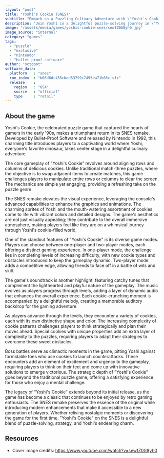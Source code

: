 ```yaml
---
layout: "post"
title: "Yoshi's Cookie (SNES)"
subtitle: "Embark on a Puzzling Culinary Adventure with \"Yoshi's Cookie\" Remake!"
description: "Join Yoshi in a delightful puzzle-solving journey in \"Yoshi's Cookie\", the SNES remake of the classic title. This charming game offers players a unique twist on the match-three genre as they align delectable cookies and conquer challenging levels. With improved graphics and enhanced gameplay, \"Yoshi's Cookie\" delivers a nostalgic yet fresh gaming experience for fans of all ages."
image: "/assets/media/games/yoshis-cookie-snes/sewfZ0G8yh0.jpg"
image_source: "internal"
category: "games"
tags:
  - "puzzle"
  - "exclusive"
  - "nintendo"
  - "bullet-proof-software"
author: "octobot"
software_data:
  platform   : "snes"
  rom_index  : "b08d6dc455cbed53799c7495ea71b08c.sfc"
  release    :
    region   : "USA"
    source   : "official"
    type     : "retail"
---
```


## About the game

Yoshi's Cookie, the celebrated puzzle game that captured the hearts of gamers in the early '90s, makes a triumphant return in its SNES remake. Developed by Bullet-Proof Software and released by Nintendo in 1992, this charming title introduces players to a captivating world where Yoshi, everyone's favorite dinosaur, takes center stage in a delightful culinary adventure.

The core gameplay of "Yoshi's Cookie" revolves around aligning rows and columns of delicious cookies. Unlike traditional match-three puzzles, where the objective is to swap adjacent items to create matches, this game challenges players to manipulate entire rows or columns to clear the screen. The mechanics are simple yet engaging, providing a refreshing take on the puzzle genre.

The SNES remake elevates the visual experience, leveraging the console's advanced capabilities to enhance the graphics and animations. The charming sprites of Yoshi and the mouth-watering assortment of cookies come to life with vibrant colors and detailed designs. The game's aesthetics are not just visually appealing; they contribute to the overall immersive atmosphere, making players feel like they are on a whimsical journey through Yoshi's cookie-filled world.

One of the standout features of "Yoshi's Cookie" is its diverse game modes. Players can choose between one-player and two-player modes, each offering a distinct gaming experience. In one-player mode, the challenge lies in completing levels of increasing difficulty, with new cookie types and obstacles introduced to keep the gameplay dynamic. Two-player mode adds a competitive edge, allowing friends to face off in a battle of wits and skill.

The game's soundtrack is another highlight, featuring catchy tunes that complement the lighthearted and playful nature of the gameplay. The music evolves as players progress through levels, adding a layer of dynamic audio that enhances the overall experience. Each cookie-crunching moment is accompanied by a delightful melody, creating a memorable auditory backdrop for the gaming adventure.

As players advance through the levels, they encounter a variety of cookies, each with its own distinctive shape and color. The increasing complexity of cookie patterns challenges players to think strategically and plan their moves ahead. Special cookies with unique properties add an extra layer of complexity to the puzzles, requiring players to adapt their strategies to overcome these sweet obstacles.

Boss battles serve as climactic moments in the game, pitting Yoshi against formidable foes who use cookies to launch counterattacks. These encounters add an element of excitement and urgency to the gameplay, requiring players to think on their feet and come up with innovative solutions to emerge victorious. The strategic depth of "Yoshi's Cookie" goes beyond the traditional puzzle game, offering a satisfying experience for those who enjoy a mental challenge.

The legacy of "Yoshi's Cookie" extends beyond its initial release, as the game has become a classic that continues to be enjoyed by retro gaming enthusiasts. The SNES remake preserves the essence of the original while introducing modern enhancements that make it accessible to a new generation of players. Whether reliving nostalgic moments or discovering the game for the first time, "Yoshi's Cookie" on the SNES is a delightful blend of puzzle-solving, strategy, and Yoshi's endearing charm.

## Resources

* Cover image credits: <https://www.youtube.com/watch?v=sewfZ0G8yh0>

